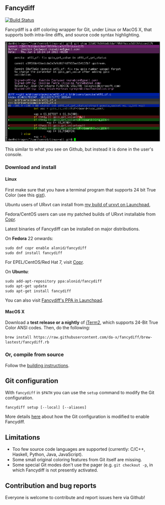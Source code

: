 ## Fancydiff

[![Build Status](https://travis-ci.org/da-x/fancydiff.svg?branch=master)](https://travis-ci.org/da-x/fancydiff)

Fancydiff is a diff coloring wrapper for Git, under Linux or MacOS X, that supports both intra-line diffs, and source code syntax highlighting.

<img src="doc/fancydiff-example.png">

This similar to what you see on Github, but instead it is done in the user's console.

### Download and install

#### Linux

First make sure that you have a terminal program that supports 24 bit True Color (see this [gist](https://gist.github.com/XVilka/8346728)).

Ubuntu users of URxvt can install from [my build of urxvt on Launchpad](https://launchpad.net/~alonid/+archive/ubuntu/rxvt-console-24bit-color),

Fedora/CentOS users can use my patched builds of URxvt installable from [Copr](https://copr.fedorainfracloud.org/coprs/alonid/rxvt-unicode-24bit-ansi-color/).

Latest binaries of Fancydiff can be installed on major distributions.

On **Fedora** 22 onwards:

```
sudo dnf copr enable alonid/fancydiff
sudo dnf install fancydiff
```

For EPEL/CentOS/Red Hat 7, visit [Copr](https://copr.fedorainfracloud.org/coprs/alonid/fancydiff/).

On **Ubuntu**:

```
sudo add-apt-repository ppa:alonid/fancydiff
sudo apt-get update
sudo apt-get install fancydiff
```

You can also visit [Fancydiff's PPA in Launchpad](https://launchpad.net/~alonid/+archive/ubuntu/fancydiff).

#### MacOS X

Download a **test release or a nightly** of [iTerm2](https://www.iterm2.com/downloads.html), which supports 24-Bit True Color
ANSI codes. Then, do the following:

```
brew install https://raw.githubusercontent.com/da-x/fancydiff/brew-lastest/fancydiff.rb
```

### Or, compile from source

Follow the [building instructions](doc/compilation-from-source.md).

## Git configuration

With `fancydiff` in `$PATH` you can use the `setup` command to modify the Git configuration.

```
fancydiff setup [--local] [--aliases]
```

More details [here](doc/git-configuration.md) about how the Git configuration is modified
to enable Fancydiff.

## Limitations

 * Too few source code languages are supported (currently: C/C++, Haskell,
   Python, Java, JavaScript).
 * Some small original coloring features from Git itself are missing.
 * Some special Git modes don't use the pager (e.g. `git checkout -p`, 
   in which Fancydiff is not presently activated.

## Contribution and bug reports

Everyone is welcome to contribute and report issues here via Github!
